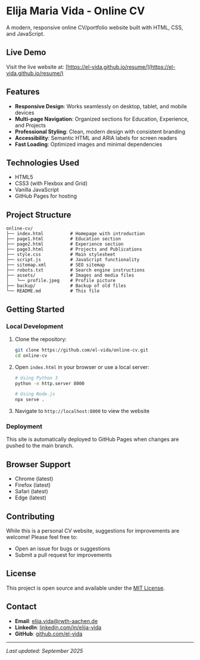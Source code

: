 # Elija Maria Vida - Online CV

A modern, responsive online CV/portfolio website built with HTML, CSS, and JavaScript.

## Live Demo
Visit the live website at: [https://el-vida.github.io/resume/](https://el-vida.github.io/resume/)

## Features
- **Responsive Design**: Works seamlessly on desktop, tablet, and mobile devices
- **Multi-page Navigation**: Organized sections for Education, Experience, and Projects
- **Professional Styling**: Clean, modern design with consistent branding
- **Accessibility**: Semantic HTML and ARIA labels for screen readers
- **Fast Loading**: Optimized images and minimal dependencies

## Technologies Used
- HTML5
- CSS3 (with Flexbox and Grid)
- Vanilla JavaScript
- GitHub Pages for hosting

## Project Structure
```
online-cv/
├── index.html          # Homepage with introduction
├── page1.html          # Education section
├── page2.html          # Experience section  
├── page3.html          # Projects and Publications
├── style.css           # Main stylesheet
├── script.js           # JavaScript functionality
├── sitemap.xml         # SEO sitemap
├── robots.txt          # Search engine instructions
├── assets/             # Images and media files
│   └── profile.jpeg    # Profile picture
├── backup/             # Backup of old files
└── README.md           # This file
```

## Getting Started

### Local Development
1. Clone the repository:
   ```bash
   git clone https://github.com/el-vida/online-cv.git
   cd online-cv
   ```

2. Open `index.html` in your browser or use a local server:
   ```bash
   # Using Python 3
   python -m http.server 8000
   
   # Using Node.js
   npx serve .
   ```

3. Navigate to `http://localhost:8000` to view the website

### Deployment
This site is automatically deployed to GitHub Pages when changes are pushed to the main branch.

## Browser Support
- Chrome (latest)
- Firefox (latest)
- Safari (latest)
- Edge (latest)

## Contributing
While this is a personal CV website, suggestions for improvements are welcome! Please feel free to:
- Open an issue for bugs or suggestions
- Submit a pull request for improvements

## License
This project is open source and available under the [MIT License](LICENSE).

## Contact
- **Email**: [elija.vida@rwth-aachen.de](mailto:elija.vida@rwth-aachen.de)
- **LinkedIn**: [linkedin.com/in/elija-vida](https://linkedin.com/in/elija-vida)
- **GitHub**: [github.com/el-vida](https://github.com/el-vida)

---
*Last updated: September 2025*